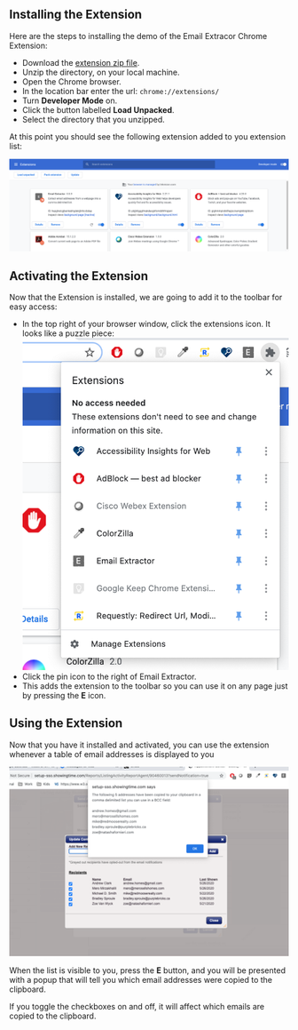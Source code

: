 ## Installing the Extension

Here are the steps to installing the demo of the Email Extracor Chrome Extension:

* Download the [extension zip file](email-extractor.zip).
* Unzip the directory, on your local machine.
* Open the Chrome browser.
* In the location bar enter the url: `chrome://extensions/`
* Turn **Developer Mode** on.
* Click the button labelled **Load Unpacked**.
* Select the directory that you unzipped.

At this point you should see the following extension added to you extension list: 

![Load Extension](load-extension.png)

## Activating the Extension

Now that the Extension is installed, we are going to add it to the toolbar for easy access:

* In the top right of your browser window, click the extensions icon. It looks like a puzzle piece: ![Activate Extension](activate-extension.png)
* Click the pin icon to the right of Email Extractor.
* This adds the extension to the toolbar so you can use it on any page just by pressing the **E** icon.

## Using the Extension

Now that you have it installed and activated, you can use the extension whenever a table of email addresses is displayed to you

![Use Extension](use-extension.png)

When the list is visible to you, press the **E** button, and you will be presented with a popup that will tell you which email addresses were copied to the clipboard.

If you toggle the checkboxes on and off, it will affect which emails are copied to the clipboard.